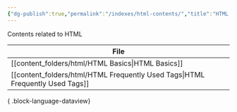 ```yaml
---
{"dg-publish":true,"permalink":"/indexes/html-contents/","title":"HTML Contents","dgEnableSearch":true}
---
```


Contents related to HTML
<br>

| File                                                                             |
| -------------------------------------------------------------------------------- |
| [[content_folders/html/HTML Basics\|HTML Basics]]                             |
| [[content_folders/html/HTML Frequently Used Tags\|HTML Frequently Used Tags]] |

{ .block-language-dataview}
